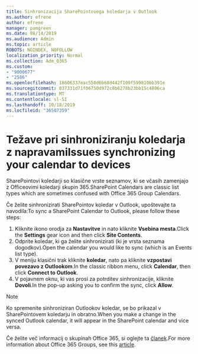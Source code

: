 ```yaml
---
title: Sinhronizacija SharePointovega koledarja v Outlook
ms.author: efrene
author: efrene
manager: pamgreen
ms.date: 08/14/2019
ms.audience: Admin
ms.topic: article
ROBOTS: NOINDEX, NOFOLLOW
localization_priority: Normal
ms.collection: Adm_O365
ms.custom:
- "9000677"
- "2586"
ms.openlocfilehash: 18606337eac550d6b68d442f109f599810bb391e
ms.sourcegitcommit: 037331d71f06750d972c0b6278b23bb15c4806ca
ms.translationtype: MT
ms.contentlocale: sl-SI
ms.lasthandoff: 10/18/2019
ms.locfileid: "36507359"
---
```

# <a name="issues-synchronizing-your-calendar-to-devices"></a><span data-ttu-id="15ac2-102">Težave pri sinhroniziranju koledarja z napravami</span><span class="sxs-lookup"><span data-stu-id="15ac2-102">Issues synchronizing your calendar to devices</span></span>

<span data-ttu-id="15ac2-103">SharePointovi koledarji so klasične vrste seznamov, ki se včasih zamenjajo z Officeovimi koledarji skupin 365.</span><span class="sxs-lookup"><span data-stu-id="15ac2-103">SharePoint Calendars are classic list types which are sometimes confused with Office 365 Group Calendars.</span></span>

<span data-ttu-id="15ac2-104">Če želite sinhronizirati SharePointov koledar v Outlook, upoštevajte ta navodila:</span><span class="sxs-lookup"><span data-stu-id="15ac2-104">To sync a SharePoint Calendar to Outlook, please follow these steps:</span></span>

1. <span data-ttu-id="15ac2-105">Kliknite ikono orodja za **Nastavitve** in nato kliknite **Vsebina mesta**.</span><span class="sxs-lookup"><span data-stu-id="15ac2-105">Click the **Settings** gear icon and then click **Site Contents**.</span></span>
2. <span data-ttu-id="15ac2-106">Odprite koledar, ki ga želite sinhronizirati (ki je vrsta seznama dogodkov).</span><span class="sxs-lookup"><span data-stu-id="15ac2-106">Open the calendar you would like to sync (which is an Events list type).</span></span>
3. <span data-ttu-id="15ac2-107">V meniju klasični trak kliknite **koledar**, nato pa kliknite **vzpostavi povezavo z Outlookom**.</span><span class="sxs-lookup"><span data-stu-id="15ac2-107">In the classic ribbon menu, click **Calendar**, then click **Connect to Outlook**.</span></span>
4. <span data-ttu-id="15ac2-108">V pojavnem oknu, ki vas prosi za potrditev sinhronizacije, kliknite **Dovoli**.</span><span class="sxs-lookup"><span data-stu-id="15ac2-108">In the pop-up asking you to confirm the sync, click **Allow**.</span></span>

>[!Note]
> <span data-ttu-id="15ac2-109">Ko spremenite sinhroniziran Outlookov koledar, se bo prikazal v SharePointovem koledarju in obratno.</span><span class="sxs-lookup"><span data-stu-id="15ac2-109">When you make a change in the synced Outlook calendar, it will appear in the SharePoint calendar and vice versa.</span></span>

<span data-ttu-id="15ac2-110">Če želite več informacij o skupinah Office 365, si oglejte ta [članek](https://support.office.com/article/Learn-about-Office-365-groups-b565caa1-5c40-40ef-9915-60fdb2d97fa2).</span><span class="sxs-lookup"><span data-stu-id="15ac2-110">For more information about Office 365 Groups, see this [article](https://support.office.com/article/Learn-about-Office-365-groups-b565caa1-5c40-40ef-9915-60fdb2d97fa2).</span></span>
